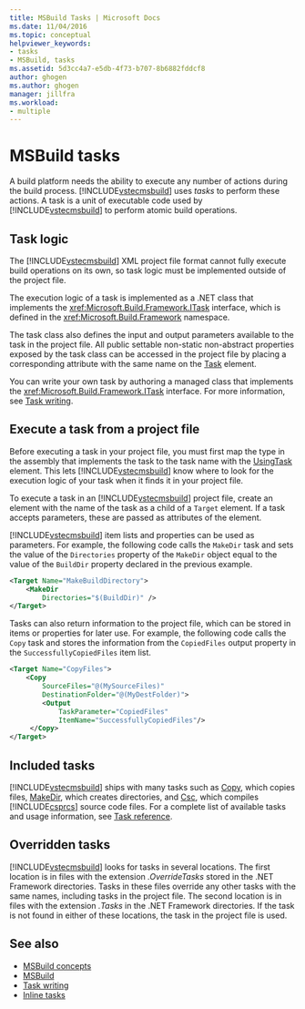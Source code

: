 ```yaml
---
title: MSBuild Tasks | Microsoft Docs
ms.date: 11/04/2016
ms.topic: conceptual
helpviewer_keywords:
- tasks
- MSBuild, tasks
ms.assetid: 5d3cc4a7-e5db-4f73-b707-8b6882fddcf8
author: ghogen
ms.author: ghogen
manager: jillfra
ms.workload:
- multiple
---
```

# MSBuild tasks
A build platform needs the ability to execute any number of actions during the build process. [!INCLUDE[vstecmsbuild](../extensibility/internals/includes/vstecmsbuild_md.md)] uses *tasks* to perform these actions. A task is a unit of executable code used by [!INCLUDE[vstecmsbuild](../extensibility/internals/includes/vstecmsbuild_md.md)] to perform atomic build operations.

## Task logic
 The [!INCLUDE[vstecmsbuild](../extensibility/internals/includes/vstecmsbuild_md.md)] XML project file format cannot fully execute build operations on its own, so task logic must be implemented outside of the project file.

 The execution logic of a task is implemented as a .NET class that implements the <xref:Microsoft.Build.Framework.ITask> interface, which is defined in the <xref:Microsoft.Build.Framework> namespace.

 The task class also defines the input and output parameters available to the task in the project file. All public settable non-static non-abstract properties exposed by the task class can be accessed in the project file by placing a corresponding attribute with the same name on the [Task](../msbuild/task-element-msbuild.md) element.

 You can write your own task by authoring a managed class that implements the <xref:Microsoft.Build.Framework.ITask> interface. For more information, see [Task writing](../msbuild/task-writing.md).

## Execute a task from a project file
 Before executing a task in your project file, you must first map the type in the assembly that implements the task to the task name with the [UsingTask](../msbuild/usingtask-element-msbuild.md) element. This lets [!INCLUDE[vstecmsbuild](../extensibility/internals/includes/vstecmsbuild_md.md)] know where to look for the execution logic of your task when it finds it in your project file.

 To execute a task in an [!INCLUDE[vstecmsbuild](../extensibility/internals/includes/vstecmsbuild_md.md)] project file, create an element with the name of the task as a child of a `Target` element. If a task accepts parameters, these are passed as attributes of the element.

 [!INCLUDE[vstecmsbuild](../extensibility/internals/includes/vstecmsbuild_md.md)] item lists and properties can be used as parameters. For example, the following code calls the `MakeDir` task and sets the value of the `Directories` property of the `MakeDir` object equal to the value of the `BuildDir` property declared in the previous example.

```xml
<Target Name="MakeBuildDirectory">
    <MakeDir
        Directories="$(BuildDir)" />
</Target>
```

 Tasks can also return information to the project file, which can be stored in items or properties for later use. For example, the following code calls the `Copy` task and stores the information from the `CopiedFiles` output property in the `SuccessfullyCopiedFiles` item list.

```xml
<Target Name="CopyFiles">
    <Copy
        SourceFiles="@(MySourceFiles)"
        DestinationFolder="@(MyDestFolder)">
        <Output
            TaskParameter="CopiedFiles"
            ItemName="SuccessfullyCopiedFiles"/>
     </Copy>
</Target>
```

## Included tasks
 [!INCLUDE[vstecmsbuild](../extensibility/internals/includes/vstecmsbuild_md.md)] ships with many tasks such as [Copy](../msbuild/copy-task.md), which copies files, [MakeDir](../msbuild/makedir-task.md), which creates directories, and [Csc](../msbuild/csc-task.md), which compiles [!INCLUDE[csprcs](../data-tools/includes/csprcs_md.md)] source code files. For a complete list of available tasks and usage information, see [Task reference](../msbuild/msbuild-task-reference.md).

## Overridden tasks
 [!INCLUDE[vstecmsbuild](../extensibility/internals/includes/vstecmsbuild_md.md)] looks for tasks in several locations. The first location is in files with the extension *.OverrideTasks* stored in the .NET Framework directories. Tasks in these files override any other tasks with the same names, including tasks in the project file. The second location is in files with the extension *.Tasks* in the .NET Framework directories. If the task is not found in either of these locations, the task in the project file is used.

## See also
- [MSBuild concepts](../msbuild/msbuild-concepts.md)
- [MSBuild](../msbuild/msbuild.md)
- [Task writing](../msbuild/task-writing.md)
- [Inline tasks](../msbuild/msbuild-inline-tasks.md)
